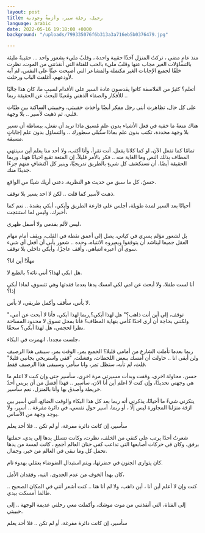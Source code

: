 ```yaml
---
layout: post
title: رحيل، رحلة سير، وأزمةٌ وجودية
language: arabic
date: 2022-05-16 19:18:00 +0000
background: "/uploads/799335076f6b313a3a716eb5b0376479.jpg"

---
```

منذ عامٍ مضى ، تركتُ المنزل آخذًا حقيبة واحدة ، وقلبٌ مليء بشعور واحد  ... حقيبةٌ مليئة بالتساؤلات الغير مجاب عنها وقلبٌ مليء بالحب للفتاة التي أنقذتني من الموت، نظرت خلفًا لجميع الإجابات الغير مكتملة والمشاعر التي أصبحت عبئًا على النفس، لم آبه لأودعهم، أغلقت الباب ورحلت.

أتعلم؟ كثيرٌ من الفلاسفة كانوا يقدسون عادة السير على الأقدام لسببٍ ما، كان هذا جالبًا للأفكار والصفاء الذهني ومُعينًا للبحث عن الحقيقة ربما ..

على كل حال، تظاهرت أنني رجل مفكر أيضًا وأخذت حقيبتي، وحبيبتي الساكنة بين طيّات قلبي، ثم ذهبت لأسير .. بلا وجهة.

هناك متعةٌ ما خفية في فعل الأشياء بدون علمٍ مُسبق ماذا تريد أن تفعل، ببساطة أن تسير بلا وجهة محددة، تكتب بدون علم بماذا ستُبلي سطورك .. والتساؤل بدون علم إجاباتٍ مسبقة.

تمامًا كما تفعل الآن، او كما كلانا يفعل، أنت تقرأ، وأنا أكتب، ولا أحد منا يعلم أين سينتهي المطاف بذلك النص وما الغاية منه .. فكر بالأمر قليلاً، إن المتعة تقبع احيانًا ههنا، وربما الحقيقة أيضًا، أن تستكشف كل شيءٍ بالطريق تدريجيًا، وينير كل اكتشافٍ منهم جزءًا جديدًا منك. 

حسنٌ، كل ما سبق من حديث هو النظرية، دعني أريك شيئًا من الواقع.

ذهبت لأسير كما قلت .. لكن لا احد يسير بلا توقف.

أحيانًا بعد السير لمدة طويلة، أجلس على قارعة الطريق وأبكي، أبكي بشدة .. نعم كما أخبرك، وليس لما استنتجت،

ليس لألم بقدمي ولا أسفل ظهري، 

بل لشعور مؤلم يسري في كياني، يصل إلى أعمق نقطة في القلب، ويقف أمام مهام العقل جميعا ليناشد أن يتوقفوا ويعيروه الانتباه، وحده .. شعور يأبى أن أفعل أي شيء سوى أن أعيره انتباهي، وأقف عاجزًا، وأبكي داخلي بلا توقف.

مهلًا! أين انا؟

هل ابكي لهذا؟ أنني تائه؟ بالطبع لا.

أنا لست طفلا، ولا أبحث عن امي لكي امسك يدها بعدما فقدتها وهي تتسوق، لماذا أبكي إذا؟

لا بأس، سأقف وأكمل طريقي، لا بأس.

"توقف، إلى أين أنت ذاهب؟" هل لهذا أبكي؟,ربما لهذا أبكي، فأنا لا أبحث عن أمي، ولكنني بحاجة أن أرى احدًا كأمي بنهاية المطاف؟ فأنا بمحل تسوق لا محدود المساحة نظرا لحجمي، هل لهذا أبكي؟ سحقًا.

جلست مجددا، انهمرت في البكاء،

ربما بعدما تأملت الشارع من أمامي قليلا؟ الجميع يمر، الوقت يمر، سيبقى هذا الرصيف ولن أبقى انا .. حاولت أن أمسك ببعض اللحظات، وفشلت، "قفي واستريحي بجانبي قليلا" قلت، لم تأبه، ستظل تمر، وانا سأمر، وسيبقى هذا الرصيف فقط.

حسن، محاولة اخرى، وقفت وبدأت مسيرتي مرة اخرى، سأسير حتى وإن كنت لا اعلم ما هي وجهتي تحديدًا، وإن كنت لا اعلم أين أنا الان،  سأسير .. فهذا أفضل من أن يريني أحدٌ خريطة وأصدق بها وأنا بالمنزل، نعم سأسير.

ينكزني شيءٌ ما أحيانًا، يذكرني أنه ربما بعد كل هذا البكاء والوقت الضائع، أنني أسير بين ازقة منزلنا المجاورة ليس إلّا ، أو ربما، أسير حول نفسي، في دائرة مفرغة .. أسير، ولا يوجد وجهة من الأساس.

سأسير، إن كانت دائرة مفرغة، أو لم تكن .. فلا أحد يعلم

شعرتُ أحدًا يرتب على كتفي من الخلف، نظرت، وكانت تتسلل يدها إلى يدي، حملتها برفق، وكان في حركات أصابعها التي تداعب كفي حنان العالم أجمع ، كانت لمسة من يدها تحمل كل وما تبقى في العالم من خير، وجمال.

كان يتوارى الجنون في حضرتها، ويتم استبدال الضوضاء بعقلي بهدوء تام.

كان يهدأ الخوف من عدم الجدوى، التيه، وفقدان الأمل،

كنت وإن لا أعلم أين أنا ، أين ذاهب، ولا لم أنا هنا .. كنت أشعر أنني في المكان الصحيح .. طالما أمسكت بيدي. 

إلى الفتاة، التي أنقذتني من موت موشك، وأكملت معي رحلتي عديمة الوجهة .. إلى حبيبتي.

سأسير، إن كانت دائرة مفرغة، أو لم تكن .. فلا أحد يعلم